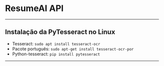 # ResumeAI API
 
---

## Instalação da PyTesseract no Linux

* Tesseract: `sudo apt install tesseract-ocr`
* Pacote português: `sudo apt-get install tesseract-ocr-por`
* Python-tesseract: `pip install pytesseract`

---
